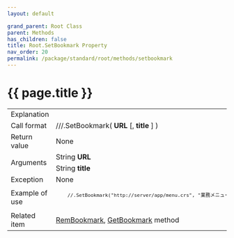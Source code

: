 ```yaml
---
layout: default

grand_parent: Root Class
parent: Methods
has_children: false
title: Root.SetBookmark Property
nav_order: 20
permalink: /package/standard/root/methods/setbookmark
---
```

# {{ page.title }}

<table>
  <tr>
    <td>Explanation</td>
    <td colspan="2"></td>
  </tr>
  <tr>
    <td>Call format</td>
    <td colspan="2">///.SetBookmark( <b>URL</b> [, <b>title</b> ] )</td>
  </tr>
  <tr>
    <td>Return value</td>
    <td colspan="2">None</td>
  </tr>  
  <tr>
    <td rowspan="2">Arguments</td>
    <td>String <b>URL</b></td>
    <td></td>
  </tr>
  <tr>
    <td>String <b>title</b></td>
    <td></td>
  </tr>
  <tr>
    <td>Exception</td>
    <td colspan="2">None</td>
  </tr>
  <tr>
    <td>Example of use</td>
    <td colspan="2">
    <code><pre>
    //.SetBookmark("http://server/app/menu.crs", "業務メニュー");
    </pre></code></td>
  </tr>
  <tr>
    <td>Related item</td>
    <td colspan="2"><a href="/package/standard/root/methods/rembookmark">RemBookmark</a>, <a href="/package/standard/root/methods/getbookmark">GetBookmark</a> method</td>
  </tr>
</table>



